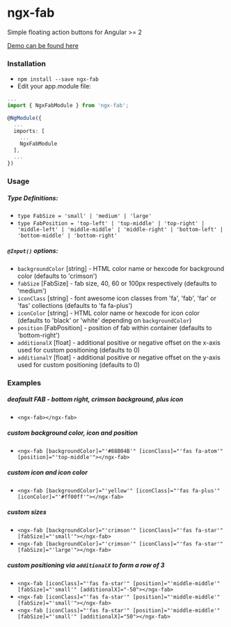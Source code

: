 # ngx-fab

Simple floating action buttons for Angular >= 2

[Demo can be found here](https://hughjdavey.github.io/ngx-fab)

### Installation

* `npm install --save ngx-fab`
* Edit your app.module file:

``` typescript
...
import { NgxFabModule } from 'ngx-fab';

@NgModule({
  ...
  imports: [
    ...
    NgxFabModule
  ],
  ...
})
```

### Usage

##### Type Definitions:

* `type FabSize = 'small' | 'medium' | 'large'`
* `type FabPosition = 'top-left' | 'top-middle' | 'top-right' | 'middle-left' | 'middle-middle' | 'middle-right' | 'bottom-left' | 'bottom-middle' | 'bottom-right'`

##### `@Input()` options:

* `backgroundColor` [string] - HTML color name or hexcode for background color (defaults to 'crimson')
* `fabSize` [FabSize] - fab size, 40, 60 or 100px respectively (defaults to 'medium')
* `iconClass` [string] - font awesome icon classes from 'fa', 'fab', 'far' or 'fas' collections (defaults to 'fa fa-plus')
* `iconColor` [string] - HTML color name or hexcode for icon color (defaults to 'black' or 'white' depending on `backgroundColor`)
* `position` [FabPosition] - position of fab within container (defaults to 'bottom-right')
* `additionalX` [float] - additional positive or negative offset on the x-axis used for custom positioning (defaults to 0)
* `additionalY` [float] - additional positive or negative offset on the y-axis used for custom positioning (defaults to 0)

### Examples

##### deafault FAB - bottom right, crimson background, plus icon
* `<ngx-fab></ngx-fab>`

##### custom background color, icon and position
* `<ngx-fab [backgroundColor]="'#88B04B'" [iconClass]="'fas fa-atom'" [position]="'top-middle'"></ngx-fab>`

##### custom icon and icon color
* `<ngx-fab [backgroundColor]="'yellow'" [iconClass]="'fas fa-plus'" [iconColor]="'#ff00ff'"></ngx-fab>`

##### custom sizes
* `<ngx-fab [backgroundColor]="'crimson'" [iconClass]="'fas fa-star'" [fabSize]="'small'"></ngx-fab>`
* `<ngx-fab [backgroundColor]="'crimson'" [iconClass]="'fas fa-star'" [fabSize]="'large'"></ngx-fab>`

##### custom positioning via `additionalX` to form a row of 3
* `<ngx-fab [iconClass]="'fas fa-star'" [position]="'middle-middle'" [fabSize]="'small'" [additionalX]="-50"></ngx-fab>`
* `<ngx-fab [iconClass]="'fas fa-star'" [position]="'middle-middle'" [fabSize]="'small'"></ngx-fab>`
* `<ngx-fab [iconClass]="'fas fa-star'" [position]="'middle-middle'" [fabSize]="'small'" [additionalX]="50"></ngx-fab>`
